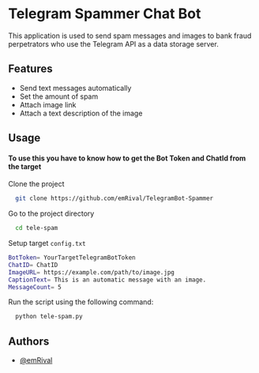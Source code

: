 
# Telegram Spammer Chat Bot
This application is used to send spam messages and images to bank fraud perpetrators who use the Telegram API as a data storage server.


## Features

- Send text messages automatically
- Set the amount of spam
- Attach image link
- Attach a text description of the image


## Usage
#### To use this you have to know how to get the Bot Token and ChatId from the target

Clone the project

```bash
  git clone https://github.com/emRival/TelegramBot-Spammer
```

Go to the project directory

```bash
  cd tele-spam
```

Setup target ```config.txt```

```bash
BotToken= YourTargetTelegramBotToken
ChatID= ChatID
ImageURL= https://example.com/path/to/image.jpg
CaptionText= This is an automatic message with an image.
MessageCount= 5
```

Run the script using the following command:

```bash
  python tele-spam.py
```


## Authors

- [@emRival](https://www.github.com/emRival)

